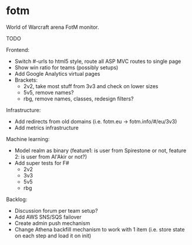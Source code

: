fotm
====

World of Warcraft arena FotM monitor.

TODO

Frontend:
- Switch #-urls to html5 style, route all ASP MVC routes to single page
- Show win ratio for teams (possibly setups)
- Add Google Analytics virtual pages
- Brackets:
  - 2v2, take most stuff from 3v3 and check on lower sizes
  - 5v5, remove names?
  - rbg, remove names, classes, redesign filters?

Infrastructure:
- Add redirects from old domains (i.e. fotm.eu -> fotm.info/#/eu/3v3)
- Add metrics infrastructure

Machine learning:
- Model realm as binary (feature1: is user from Spirestone or not, feature 2: is user from Al'Akir or not?)
- Add super tests for F#
  - 2v2
  - 3v3
  - 5v5
  - rbg

Backlog:
- Discussion forum per team setup?
- Add AWS SNS/SQS failover
- Create admin push mechanism
- Change Athena backfill mechanism to work with 1 item (i.e. store state on each step and load it on init)
